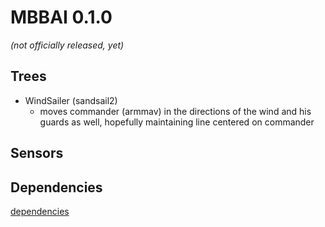 MBBAI 0.1.0
====

*(not officially released, yet)*

Trees
----

* WindSailer (sandsail2)
  * moves commander (armmav) in the directions of the wind and his guards as well, hopefully maintaining line centered on commander

Sensors
----

Dependencies
----
[dependencies](./dependencies.json)